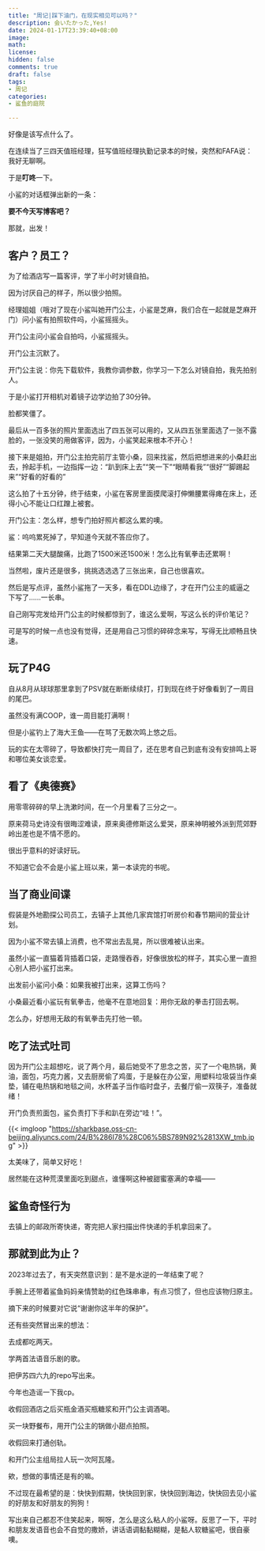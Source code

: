 ```yaml
---
title: "周记|踩下油门，在现实相见可以吗？"
description: 会いたかった,Yes!
date: 2024-01-17T23:39:40+08:00  
image: 
math: 
license: 
hidden: false
comments: true
draft: false
tags:
- 周记
categories:
- 鲨鱼的庭院

---
```


好像是该写点什么了。

在连续当了三四天值班经理，狂写值班经理执勤记录本的时候，突然和FAFA说：我好无聊啊。

于是**叮咚**一下。

小鲨的对话框弹出新的一条：

**要不今天写博客吧？**

那就，出发！

## 客户？员工？

为了给酒店写一篇客评，学了半小时对镜自拍。

因为讨厌自己的样子，所以很少拍照。

经理姐姐（哦对了现在小鲨叫她开门公主，小鲨是芝麻，我们合在一起就是芝麻开门）问小鲨有拍照软件吗，小鲨摇摇头。

开门公主问小鲨会自拍吗，小鲨摇摇头。

开门公主沉默了。

开门公主说：你先下载软件，我教你调参数，你学习一下怎么对镜自拍，我先拍别人。

于是小鲨打开相机对着镜子边学边拍了30分钟。

脸都笑僵了。

最后从一百多张的照片里面选出了四五张可以用的，又从四五张里面选了一张不露脸的，一张没笑的用做客评，因为，小鲨笑起来根本不开心！

接下来是姐拍，开门公主拍完前厅主管小桑，回来找鲨，然后把想进来的小桑赶出去，拎起手机，一边指挥一边：“趴到床上去”“笑一下”“眼睛看我”“很好”“脚踢起来”“好看的好看的”

这么拍了十五分钟，终于结束，小鲨在客房里面摸爬滚打伸懒腰累得瘫在床上，还得小心不能让口红蹭上被套。

开门公主：怎么样，想专门拍好照片都这么累的噢。

鲨：呜呜累死掉了，早知道今天就不答应你了。

结果第二天大腿酸痛，比跑了1500米还1500米！怎么比有氧拳击还累啊！

当然啦，废片还是很多，挑挑选选选了三张出来，自己也很喜欢。

然后是写点评，虽然小鲨拖了一天多，看在DDL边缘了，才在开门公主的威逼之下写了……一长串。

自己刚写完发给开门公主的时候都惊到了，谁这么爱啊，写这么长的评价笔记？

可是写的时候一点也没有觉得，还是用自己习惯的碎碎念来写，写得无比顺畅且快速。

## 玩了P4G

自从8月从球球那里拿到了PSV就在断断续续打，打到现在终于好像看到了一周目的尾巴。

虽然没有满COOP，谁一周目能打满啊！

但是小鲨钓上了海大王鱼——在骂了无数次鸣上悠之后。

玩的实在太零碎了，导致都快打完一周目了，还在思考自己到底有没有安排鸣上哥和哪位美女谈恋爱。


## 看了《奥德赛》

用零零碎碎的早上洗漱时间，在一个月里看了三分之一。

原来荷马史诗没有很晦涩难读，原来奥德修斯这么爱哭，原来神明被外派到荒郊野岭出差也是不情不愿的。

很出乎意料的好读好玩。

不知道它会不会是小鲨上班以来，第一本读完的书呢。

## 当了商业间谍

假装是外地勘探公司员工，去镇子上其他几家宾馆打听房价和春节期间的营业计划。

因为小鲨不常去镇上消费，也不常出去乱晃，所以很难被认出来。

虽然小鲨一直猫着背插着口袋，走路慢吞吞，好像很放松的样子，其实心里一直担心别人把小鲨打出来。

出发前小鲨问小桑：如果我被打出来，这算工伤吗？

小桑最近看小鲨玩有氧拳击，他毫不在意地回复：用你无敌的拳击打回去啊。

怎么办，好想用无敌的有氧拳击先打他一顿。

## 吃了法式吐司

因为开门公主超想吃，说了两个月，最后她受不了思念之苦，买了一个电热锅，黄油，面包，巧克力酱，又去厨房偷了鸡蛋，于是躲在办公室，用塑料垃圾袋当作桌垫，铺在电热锅和地毯之间，水杯盖子当作临时盘子，去餐厅偷一双筷子，准备就绪！

开门负责煎面包，鲨负责打下手和趴在旁边“哇！”。

{{< imgloop "https://sharkbase.oss-cn-beijing.aliyuncs.com/24/B%286I78%28C06%5BS789N92%2813XW_tmb.jpg" >}}

太美味了，简单又好吃！

居然能在这种荒漠里面吃到甜点，谁懂啊这种被甜蜜塞满的幸福——

## 鲨鱼奇怪行为

去镇上的邮政所寄快递，寄完把人家扫描出件快递的手机拿回来了。

## 那就到此为止？

2023年过去了，有天突然意识到：是不是水逆的一年结束了呢？

手腕上还带着鲨鱼妈妈亲情赞助的红色珠串串，有点习惯了，但也应该物归原主。

摘下来的时候要对它说“谢谢你这半年的保护”。

还有些突然冒出来的想法：

去成都吃两天。

学两首法语音乐剧的歌。

把伊苏四六九的repo写出来。

今年也造谣一下我cp。

收假回酒店之后买瓶金酒买瓶糖浆和开门公主调酒喝。

买一块野餐布，用开门公主的锅做小甜点拍照。

收假回来打通创轨。

和开门公主组局拉人玩一次阿瓦隆。

欸，想做的事情还是有的嘛。

不过现在最希望的是：快快到假期，快快回到家，快快回到海边，快快回去见小鲨的好朋友和好朋友的狗狗！

写出来自己都忍不住笑起来，啊呀，怎么是这么粘人的小鲨呀。反思了一下，平时和朋友发语音也会不自觉的撒娇，讲话语调黏黏糊糊，是黏人软糖鲨吧，很自豪噢。